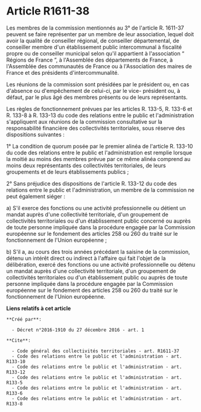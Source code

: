 # Article R1611-38

Les membres de la commission mentionnés au 3° de l'article R. 1611-37 peuvent se faire représenter par un membre de leur
association, lequel doit avoir la qualité de conseiller régional, de conseiller départemental, de conseiller membre d'un
établissement public intercommunal à fiscalité propre ou de conseiller municipal selon qu'il appartient à l'association “
Régions de France ”, à l'Assemblée des départements de France, à l'Assemblée des communautés de France ou à l'Association des
maires de France et des présidents d'intercommunalité. 

Les réunions de la commission sont présidées par le président ou, en cas d'absence ou d'empêchement de celui-ci, par le vice-
président ou, à défaut, par le plus âgé des membres présents ou de leurs représentants. 

Les règles de fonctionnement prévues par les articles R. 133-5, R. 133-6 et R. 133-8 à R. 133-13 du code des relations entre
le public et l'administration s'appliquent aux réunions de la commission consultative sur la responsabilité financière des
collectivités territoriales, sous réserve des dispositions suivantes : 

1° La condition de quorum posée par le premier alinéa de l'article R. 133-10 du code des relations entre le public et
l'administration est remplie lorsque la moitié au moins des membres prévue par ce même alinéa comprend au moins deux
représentants des collectivités territoriales, de leurs groupements et de leurs établissements publics ; 

2° Sans préjudice des dispositions de l'article R. 133-12 du code des relations entre le public et l'administration, un
membre de la commission ne peut également siéger : 

a) S'il exerce des fonctions ou une activité professionnelle ou détient un mandat auprès d'une collectivité territoriale,
d'un groupement de collectivités territoriales ou d'un établissement public concerné ou auprès de toute personne impliquée
dans la procédure engagée par la Commission européenne sur le fondement des articles 258 ou 260 du traité sur le
fonctionnement de l'Union européenne ; 

b) S'il a, au cours des trois années précédant la saisine de la commission, détenu un intérêt direct ou indirect à l'affaire
qui fait l'objet de la délibération, exercé des fonctions ou une activité professionnelle ou détenu un mandat auprès d'une
collectivité territoriale, d'un groupement de collectivités territoriales ou d'un établissement public ou auprès de toute
personne impliquée dans la procédure engagée par la Commission européenne sur le fondement des articles 258 ou 260 du traité
sur le fonctionnement de l'Union européenne.

**Liens relatifs à cet article**

	**Créé par**:

	  - Décret n°2016-1910 du 27 décembre 2016 - art. 1

	**Cite**:

	  - Code général des collectivités territoriales - art. R1611-37
	  - Code des relations entre le public et l'administration - art. R133-10
	  - Code des relations entre le public et l'administration - art. R133-12
	  - Code des relations entre le public et l'administration - art. R133-5
	  - Code des relations entre le public et l'administration - art. R133-6
	  - Code des relations entre le public et l'administration - art. R133-8
